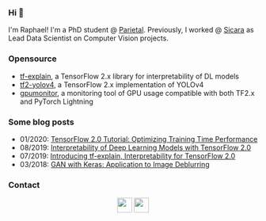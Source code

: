 ### Hi 👋

I'm Raphael! I'm a PhD student @ [Parietal](https://www.github.com/Parietal-INRIA). Previously, I worked @ [Sicara](https://www.sicara.com) as Lead Data Scientist on Computer Vision projects.

### Opensource

- [tf-explain](https://www.github.com/sicara/tf-explain), a TensorFlow 2.x library for interpretability of DL models
- [tf2-yolov4](https://www.github.com/sicara/tf2-yolov4), a TensorFlow 2.x implementation of YOLOv4
- [gpumonitor](https://www.github.com/sicara/gpu-monitor), a monitoring tool of GPU usage compatible with both TF2.x and PyTorch Lightning

### Some blog posts

- 01/2020: [TensorFlow 2.0 Tutorial: Optimizing Training Time Performance](https://medium.com/sicara/tensorflow-2-0-tutorial-optimizing-training-time-performance-ba9418a8c288)
- 08/2019: [Interpretability of Deep Learning Models with TensorFlow 2.0](https://medium.com/sicara/interpretability-deep-learning-models-tensorflow-2-0-7d4ddaa351a3)
- 07/2019: [Introducing tf-explain, Interpretability for TensorFlow 2.0](https://medium.com/sicara/tf-explain-interpretability-tensorflow-2-9438b5846e35)
- 03/2018: [GAN with Keras: Application to Image Deblurring](https://medium.com/sicara/keras-generative-adversarial-networks-image-deblurring-45e3ab6977b5)


### Contact

<div style="text-align:center;">
  <a href="https://www.twitter.com/raphaelmeudec"><img src="https://1000logos.net/wp-content/uploads/2017/06/Twitter-Logo.png" height="30" /></a>
  <a href="https://www.linkedin.com/in/raphaelmeudec/"><img src="https://external-content.duckduckgo.com/iu/?u=http%3A%2F%2Fwww.prepare1.com%2Fwp-content%2Fuploads%2F2014%2F04%2Flinkedin-logo-high-res-1254-1024x1024.jpg&f=1&nofb=1" height="30" /></a>
</div>
